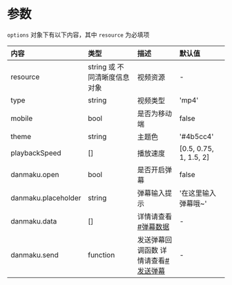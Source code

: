 # 参数
`options` 对象下有以下内容，其中 `resource` 为必填项

|内容|类型|描述|默认值|
|:-----|:-----|:-----|:-----|
|resource|string 或 不同清晰度信息对象|视频资源|-|
|type|string|视频类型|'mp4'|
|mobile|bool|是否为移动端|false|
|theme|string|主题色|'#4b5cc4'|
|playbackSpeed|[]| 播放速度|[0.5, 0.75, 1, 1.5, 2]|
|danmaku.open|bool|是否开启弹幕|false|
|danmaku.placeholder|string|弹幕输入提示|'在这里输入弹幕哦~'|
|danmaku.data|[]| 详情请查看[#弹幕数据](danmaku#弹幕数据)|-|
|danmaku.send|function|发送弹幕回调函数 详情请查看[#发送弹幕](danmaku#发送弹幕) |-|